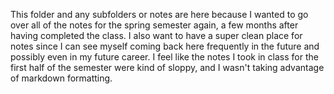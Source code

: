 This folder and any subfolders or notes are here because I wanted to go over all of the notes for the spring semester again, a few months after having completed the class. I also want to have a super clean place for notes since I can see myself coming back here frequently in the future and possibly even in my future career. I feel like the notes I took in class for the first half of the semester were kind of sloppy, and I wasn't taking advantage of markdown formatting.